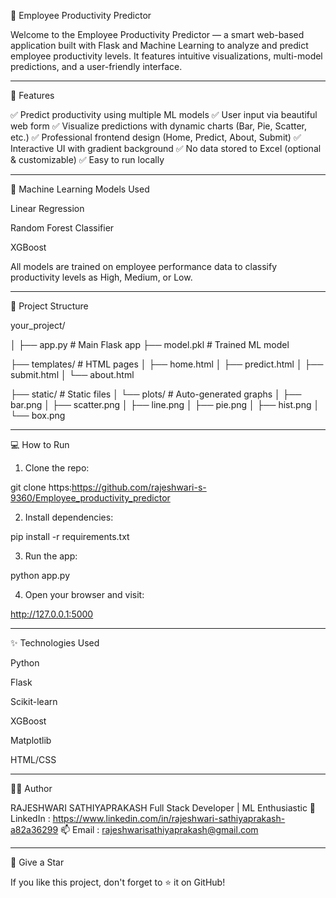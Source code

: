 🚀 Employee Productivity Predictor

Welcome to the Employee Productivity Predictor — a smart web-based application built with Flask and Machine Learning to analyze and predict employee productivity levels. It features intuitive visualizations, multi-model predictions, and a user-friendly interface.


---

📌 Features

✅ Predict productivity using multiple ML models
✅ User input via beautiful web form
✅ Visualize predictions with dynamic charts (Bar, Pie, Scatter, etc.)
✅ Professional frontend design (Home, Predict, About, Submit)
✅ Interactive UI with gradient background 
✅ No data stored to Excel (optional & customizable)
✅ Easy to run locally


---

🧠 Machine Learning Models Used

Linear Regression

Random Forest Classifier

XGBoost


All models are trained on employee performance data to classify productivity levels as High, Medium, or Low.


---

📁 Project Structure

your_project/

│
├── app.py                     # Main Flask app
├── model.pkl                  # Trained ML model


├── templates/                 # HTML pages
│   ├── home.html
│   ├── predict.html
│   ├── submit.html
│   └── about.html


├── static/                    # Static files
│   └── plots/                 # Auto-generated graphs
│       ├── bar.png
│       ├── scatter.png
│       ├── line.png
│       ├── pie.png
│       ├── hist.png
│       └── box.png



---

💻 How to Run

1. Clone the repo:



git clone https:https://github.com/rajeshwari-s-9360/Employee_productivity_predictor

2. Install dependencies:



pip install -r requirements.txt

3. Run the app:



python app.py

4. Open your browser and visit:



http://127.0.0.1:5000


---

✨ Technologies Used

Python

Flask

Scikit-learn

XGBoost

Matplotlib

HTML/CSS



---

🙋‍♀️ Author

RAJESHWARI SATHIYAPRAKASH 
Full Stack Developer | ML Enthusiastic 
🔗 LinkedIn : https://www.linkedin.com/in/rajeshwari-sathiyaprakash-a82a36299
📫 Email : rajeshwarisathiyaprakash@gmail.com


---

🌟 Give a Star

If you like this project, don't forget to ⭐ it on GitHub!

